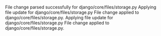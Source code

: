 File change parsed successfully for django/core/files/storage.py
Applying file update for django/core/files/storage.py
File change applied to django/core/files/storage.py.
Applying file update for django/core/files/storage.py
File change applied to django/core/files/storage.py.

